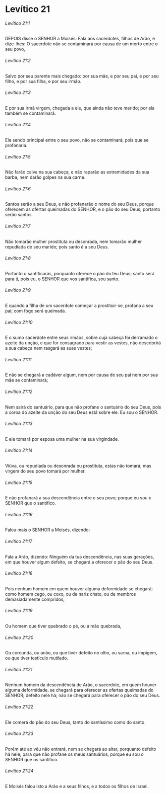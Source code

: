 # Levítico 21

###### Levítico 21:1

DEPOIS disse o SENHOR a Moisés: Fala aos sacerdotes, filhos de Arão, e dize-lhes: O sacerdote não se contaminará por causa de um morto entre o seu povo,

###### Levítico 21:2

Salvo por seu parente mais chegado: por sua mãe, e por seu pai, e por seu filho, e por sua filha, e por seu irmão.

###### Levítico 21:3

E por sua irmã virgem, chegada a ele, que ainda não teve marido; por ela também se contaminará.

###### Levítico 21:4

Ele sendo principal entre o seu povo, não se contaminará, pois que se profanaria.

###### Levítico 21:5

Não farão calva na sua cabeça, e não raparão as extremidades da sua barba, nem darão golpes na sua carne.

###### Levítico 21:6

Santos serão a seu Deus, e não profanarão o nome do seu Deus, porque oferecem as ofertas queimadas do SENHOR, e o pão do seu Deus; portanto serão santos.

###### Levítico 21:7

Não tomarão mulher prostituta ou desonrada, nem tomarão mulher repudiada de seu marido; pois santo é a seu Deus.

###### Levítico 21:8

Portanto o santificarás, porquanto oferece o pão do teu Deus; santo será para ti, pois eu, o SENHOR que vos santifica, sou santo.

###### Levítico 21:9

E quando a filha de um sacerdote começar a prostituir-se, profana a seu pai; com fogo será queimada.

###### Levítico 21:10

E o sumo sacerdote entre seus irmãos, sobre cuja cabeça foi derramado o azeite da unção, e que for consagrado para vestir as vestes, não descobrirá a sua cabeça nem rasgará as suas vestes;

###### Levítico 21:11

E não se chegará a cadáver algum, nem por causa de seu pai nem por sua mãe se contaminará;

###### Levítico 21:12

Nem sairá do santuário, para que não profane o santuário do seu Deus, pois a coroa do azeite da unção do seu Deus está sobre ele. Eu sou o SENHOR.

###### Levítico 21:13

E ele tomará por esposa uma mulher na sua virgindade.

###### Levítico 21:14

Viúva, ou repudiada ou desonrada ou prostituta, estas não tomará; mas virgem do seu povo tomará por mulher.

###### Levítico 21:15

E não profanará a sua descendência entre o seu povo; porque eu sou o SENHOR que o santifico.

###### Levítico 21:16

Falou mais o SENHOR a Moisés, dizendo:

###### Levítico 21:17

Fala a Arão, dizendo: Ninguém da tua descendência, nas suas gerações, em que houver algum defeito, se chegará a oferecer o pão do seu Deus.

###### Levítico 21:18

Pois nenhum homem em quem houver alguma deformidade se chegará; como homem cego, ou coxo, ou de nariz chato, ou de membros demasiadamente compridos,

###### Levítico 21:19

Ou homem que tiver quebrado o pé, ou a mão quebrada,

###### Levítico 21:20

Ou corcunda, ou anão, ou que tiver defeito no olho, ou sarna, ou impigem, ou que tiver testículo mutilado.

###### Levítico 21:21

Nenhum homem da descendência de Arão, o sacerdote, em quem houver alguma deformidade, se chegará para oferecer as ofertas queimadas do SENHOR; defeito nele há; não se chegará para oferecer o pão do seu Deus.

###### Levítico 21:22

Ele comerá do pão do seu Deus, tanto do santíssimo como do santo.

###### Levítico 21:23

Porém até ao véu não entrará, nem se chegará ao altar, porquanto defeito há nele, para que não profane os meus santuários; porque eu sou o SENHOR que os santifico.

###### Levítico 21:24

E Moisés falou isto a Arão e a seus filhos, e a todos os filhos de Israel.

